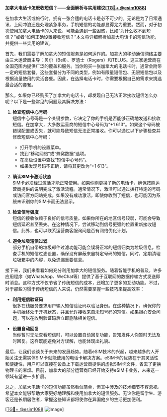 **加拿大电话卡怎麽收短信？——全面解析与实用建议[[TG💪+ @esim1088](https://t.me/s/esim1088)]**

在加拿大生活或旅行时，拥有一张合适的电话卡是必不可少的。无论是为了日常通讯、上网冲浪还是处理紧急事务，手机短信的功能都显得尤为重要。然而，对于初次使用加拿大电话卡的人来说，可能会遇到一些困惑，比如“为什么收不到短信？”或者“如何正确设置接收短信？”本文将详细解析加拿大电话卡的短信功能，并提供一些实用的建议。

首先，我们需要了解加拿大的短信服务是如何运作的。加拿大的移动通信网络主要由三大运营商主导：贝尔（Bell）、罗渣士（Rogers）和TELUS。这三家运营商在全国范围内提供广泛的覆盖和服务。当你购买一张加拿大的电话卡时，通常会附带一定的短信套餐。这些套餐分为不同的类型，例如有限量短信包、无限短信包以及根据流量使用的灵活套餐。因此，在选择电话卡时，你需要根据自己的需求来挑选最合适的套餐。

那么，如果你已经购买了加拿大的电话卡，却发现自己无法正常接收短信怎么办呢？以下是一些常见的问题及其解决方法：

1. **检查短信中心号码**  
   短信中心号码是一个关键参数，它决定了你的手机是否能够正确地发送和接收短信。在加拿大，大多数运营商的短信中心号码为“+1 613”。如果这个号码被错误配置或丢失，就可能导致短信无法正常接收。你可以通过以下步骤检查并修改短信中心号码：
   - 打开手机的设置菜单。
   - 找到“移动网络”或“蜂窝数据”选项。
   - 在高级设置中查找“短信中心号码”。
   - 如果发现号码不正确，请将其更改为“+1 613”。

2. **确认SIM卡激活状态**  
   SIM卡必须经过激活才能正常使用。如果你刚更换了新的电话卡，确保按照运营商提供的说明完成了激活流程。通常情况下，激活可以通过拨打特定的号码或访问官方网站完成。如果没有成功激活，即使你收到了短信，也可能因为系统未识别你的SIM卡而无法显示。

3. **检查信号强度**  
   短信的接收依赖于良好的信号质量。如果你所在的地区信号较弱，可能会导致短信延迟甚至丢失。在这种情况下，尝试移动到信号更强的位置重新接收短信。此外，也可以联系运营商客服询问是否有网络优化计划。

4. **避免垃圾短信过滤**  
   部分手机自带的垃圾邮件过滤功能可能会误将正常的短信归类为垃圾信息。检查手机的短信过滤设置，确保没有屏蔽来自特定号码的短信。同时，定期清理垃圾箱中的内容，以免遗漏重要信息。

接下来，我们来看看如何充分利用加拿大的短信服务。随着智能手机的普及，许多应用程序（如WhatsApp、WeChat等）提供了基于互联网的数据传输方式发送即时消息。这种方式不仅节省了传统短信的成本，还增加了更多的互动功能。不过，对于那些习惯于传统短信的人来说，仍然需要掌握一些技巧来提高效率：

- **利用短信验证码**  
  很多在线服务要求用户输入短信验证码以验证身份。在这种情况下，确保你的手机始终处于开机状态，并且允许接收来自未知号码的短信。如果担心安全问题，可以在收到验证码后立即删除相关短信。

- **设置自动回复**  
  当你暂时无法查看短信时，可以设置自动回复功能，告知发件人你暂时无法及时回复。这样既能避免对方误解，也能体现出礼貌。

最后，让我们谈谈关于未来的发展趋势。随着eSIM技术的兴起，越来越多的人开始关注无需实体SIM卡就能使用的电话卡解决方案。eSIM卡的优势在于其灵活性和便捷性，用户可以直接在设备上下载运营商提供的虚拟SIM卡文件，省去了更换物理卡的麻烦。目前，加拿大的部分运营商已经开始支持eSIM卡业务，未来这一领域有望进一步扩展。

总之，加拿大电话卡的短信功能虽然看似简单，但其中涉及的技术细节不容忽视。希望本文能够帮助大家更好地理解和使用加拿大的短信服务。无论你是留学生、游客还是长期居住者，掌握这些知识都将使你在异国他乡的生活更加便利。

[[TG💪+ @esim1088](https://t.me/s/esim1088) ![Image](https://i.postimg.cc/4NQfJmqS/Snipaste-2025-05-13-00-14-12.png)]